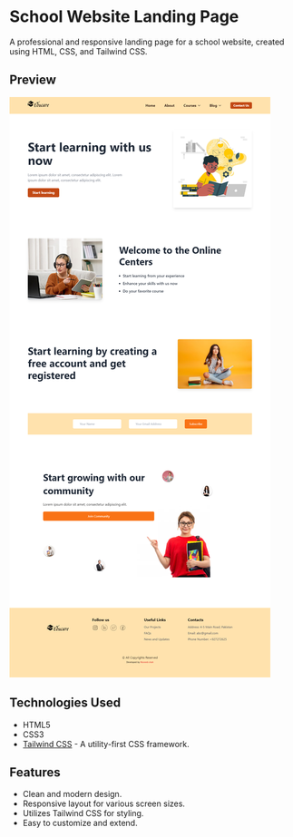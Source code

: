 # School Website Landing Page

A professional and responsive landing page for a school website, created using HTML, CSS, and Tailwind CSS.

## Preview

![Student Website Landing Page](https://github.com/MuneebWaliKhan09/school-website/blob/main/public/ss/screenshot_11_27_2023_6-23-14%20PM.png?raw=true)

## Technologies Used

- HTML5
- CSS3
- [Tailwind CSS](https://tailwindcss.com/) - A utility-first CSS framework.

## Features

- Clean and modern design.
- Responsive layout for various screen sizes.
- Utilizes Tailwind CSS for styling.
- Easy to customize and extend.
